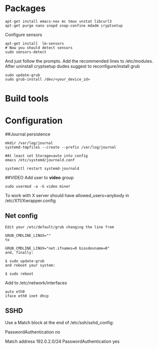 # Packages

```
apt-get install emacs-nox mc tmux vnstat libcurl3
apt-get purge nano snapd snap-confine mdadm cryptsetup
```

Configure sensors
```
apt-get install  lm-sensors
# Now you should detect sensors
sudo sensors-detect

```
And just follow the prompts. Add the recommended lines to /etc/modules.
After uninstall cryptsetup dudes suggest to reconfigure/install grub


```
sudo update-grub
sudo grub-install /dev/<your_device_id>
```

# Build tools

# Configuration 

##Journal persistence
```
mkdir /var/log/journal
systemd-tmpfiles --create --prefix /var/log/journal

#At least set Storage=auto into config
emacs /etc/systemd/journald.conf

systemctl restart systemd-journald
```

##VIDEO
Add user to **video** group

```
sudo usermod -a -G video miner
```

To work with X server should  have allowed_users=anybody in /etc/X11/Xwrapper.config


## Net config
```
Edit your /etc/default/grub changing the line from

GRUB_CMDLINE_LINUX=""
to

GRUB_CMDLINE_LINUX="net.ifnames=0 biosdevname=0"
and, finally:

$ sudo update-grub
and reboot your system:

$ sudo reboot
```
Add to /etc/network/interfaces

```
auto eth0
iface eth0 inet dhcp
```

## SSHD
Use a Match block at the end of /etc/ssh/sshd_config:

PasswordAuthentication no

Match address 192.0.2.0/24
    PasswordAuthentication yes

